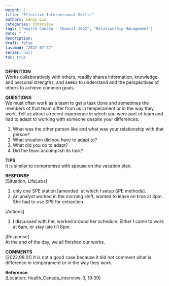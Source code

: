 ```yaml
---
weight: 2
title: "Effective Interpersonal Skills"
authors: Lenny Lin
categories: Interview
tags: ["Health Canada - Chemist 2022", "Relationship Management"]
date: " "
description: 
draft: false
lastmod: "2022-07-27"
series: null
toc: true
---
```


**DEFINITION**  
Works collaboratively with others, readily shares information, knowledge and personal strengths, and seeks to understand and the perspectives of others to achieve common goals.  

**QUESTIONS**  
We must often work as a team to get a task done and sometimes the members of that team differ from us in temperament or in the way they work.  Tell us about a recent experience in which you were part of team and had to adapt to working with someone despite your differences.  

1) What was the other person like and what was your relationship with that person?  
2) What situation did you have to adapt to?  
3) What did you do to adapt?  
4) Did the team accomplish its task?  

**TIPS**  
It is similar to compromise with spouse on the vacation plan.  

**RESPONSE**  
[Situation, LifeLabs]   
1) only one SPE station [amended: at which I setup SPE methods].  
2) An analyst worked in the morning shift, wanted to leave on time at 3pm. She had to use SPE for extraction.  

[Actions]  
1) I discussed with her, worked around her schedule.  Either I came to work at 6am, or stay late till 8pm.  

[Response]  
At the end of the day, we all finished our works.  


**COMMENTS**  
[2022.08.01] It is not a good case because it did not comment what is difference in temperament or in the way they work.


**Reference**  
[Location: Health_Canada_interview-3, 19:39]  

